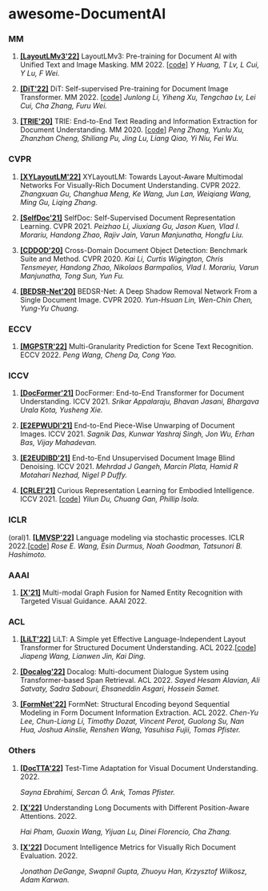 # awesome-DocumentAI



<!-- 

1. **[[]]()** x. x. [[code](x)] 

    *x* 

-->

### MM

1. **[[LayoutLMv3'22]](https://arxiv.org/pdf/2204.08387)** LayoutLMv3: Pre-training for Document AI with Unified Text and Image Masking. MM 2022. [[code](x)] 
    *Y Huang, T Lv, L Cui, Y Lu, F Wei.* 
    
2. **[[DiT'22]](https://arxiv.org/pdf/2203.02378v3.pdf)** DiT: Self-supervised Pre-training for Document Image Transformer. MM 2022. [[code](https://github.com/microsoft/unilm/tree/master/dit)]
    *Junlong Li, Yiheng Xu, Tengchao Lv, Lei Cui, Cha Zhang, Furu Wei.* 

3. **[[TRIE'20]](http://dl-acm-org-s.vpn.uestc.edu.cn:8118/doi/pdf/10.1145/3394171.3413900)** TRIE: End-to-End Text Reading and Information Extraction for Document Understanding. MM 2020. [[code](https://github.com/microsoft/unilm/tree/master/dit)]
    *Peng Zhang, Yunlu Xu, Zhanzhan Cheng, Shiliang Pu, Jing Lu, Liang Qiao, Yi Niu, Fei Wu.* 

### CVPR

1. **[[XYLayoutLM'22]](https://arxiv.org/abs/2203.06947)** XYLayoutLM: Towards Layout-Aware Multimodal Networks For Visually-Rich Document Understanding. CVPR 2022. 
    *Zhangxuan Gu, Changhua Meng, Ke Wang, Jun Lan, Weiqiang Wang, Ming Gu, Liqing Zhang.* 
    
2. **[[SelfDoc'21]](https://arxiv.org/pdf/2106.03331.pdf)** SelfDoc: Self-Supervised Document Representation Learning. CVPR 2021.
    *Peizhao Li, Jiuxiang Gu, Jason Kuen, Vlad I. Morariu, Handong Zhao, Rajiv Jain, Varun Manjunatha, Hongfu Liu.*
    
3. **[[CDDOD'20]](https://arxiv.org/pdf/2003.13197.pdf)** Cross-Domain Document Object Detection: Benchmark Suite and Method. CVPR 2020.
    *Kai Li, Curtis Wigington, Chris Tensmeyer, Handong Zhao, Nikolaos Barmpalios, Vlad I. Morariu, Varun Manjunatha, Tong Sun, Yun Fu.*

4. **[[BEDSR-Net'20]](https://openaccess.thecvf.com/content_CVPR_2020/papers/Lin_BEDSR-Net_A_Deep_Shadow_Removal_Network_From_a_Single_Document_CVPR_2020_paper.pdf)** BEDSR-Net: A Deep Shadow Removal Network From a Single Document Image. CVPR 2020.
    *Yun-Hsuan Lin, Wen-Chin Chen, Yung-Yu Chuang.*

### ECCV 

1. **[[MGPSTR'22]](https://arxiv.org/pdf/2209.03592.pdf)** Multi-Granularity Prediction for Scene Text Recognition. ECCV 2022.
    *Peng Wang, Cheng Da, Cong Yao.* 

### ICCV 

1. **[[DocFormer'21]](https://openaccess.thecvf.com/content/ICCV2021/papers/Appalaraju_DocFormer_End-to-End_Transformer_for_Document_Understanding_ICCV_2021_paper.pdf)** DocFormer: End-to-End Transformer for Document Understanding. ICCV 2021. 
    *Srikar Appalaraju, Bhavan Jasani, Bhargava Urala Kota, Yusheng Xie.* 

2. **[[E2EPWUDI'21]](https://openaccess.thecvf.com/content/ICCV2021/papers/Das_End-to-End_Piece-Wise_Unwarping_of_Document_Images_ICCV_2021_paper.pdf)** End-to-End Piece-Wise Unwarping of Document Images. ICCV 2021. 
    *Sagnik Das, Kunwar Yashraj Singh, Jon Wu, Erhan Bas, Vijay Mahadevan.* 

3. **[[E2EUDIBD'21]](https://openaccess.thecvf.com/content/ICCV2021/papers/Gangeh_End-to-End_Unsupervised_Document_Image_Blind_Denoising_ICCV_2021_paper.pdf)** End-to-End Unsupervised Document Image Blind Denoising. ICCV 2021. 
    *Mehrdad J Gangeh, Marcin Plata, Hamid R Motahari Nezhad, Nigel P Duffy.* 

4. **[[CRLEI'21]](https://arxiv.org/pdf/2105.01060.pdf)** Curious Representation Learning for Embodied Intelligence. ICCV 2021. [[code](https://github.com/yilundu/crl)]
    *Yilun Du, Chuang Gan, Phillip Isola.* 

### ICLR
(oral)1. **[[LMVSP'22]](https://openreview.net/pdf?id=pMQwKL1yctf)** Language modeling via stochastic processes. ICLR 2022.[[code](https://github.com/rosewang2008/language_modeling_via_stochastic_processes)]
    *Rose E. Wang, Esin Durmus, Noah Goodman, Tatsunori B. Hashimoto.* 

### AAAI
1. **[[X'21]](https://ojs.aaai.org/index.php/AAAI/article/download/17687/17494)** Multi-modal Graph Fusion for Named Entity Recognition with Targeted Visual Guidance. AAAI 2022.

### ACL
1. **[[LiLT'22]](https://aclanthology.org/2022.acl-long.534.pdf)** LiLT: A Simple yet Effective Language-Independent Layout Transformer for Structured Document Understanding. ACL 2022.[[code](https://github.com/jpWang/LiLT)]
    *Jiapeng Wang, Lianwen Jin, Kai Ding.* 

2. **[[Docalog'22]](https://aclanthology.org/2022.dialdoc-1.16.pdf)** Docalog: Multi-document Dialogue System using Transformer-based Span Retrieval. ACL 2022.
    *Sayed Hesam Alavian, Ali Satvaty, Sadra Sabouri, Ehsaneddin Asgari, Hossein Samet.* 

3. **[[FormNet'22]](https://aclanthology.org/2022.acl-long.260.pdf)** FormNet: Structural Encoding beyond Sequential Modeling in Form Document Information Extraction. ACL 2022.
    *Chen-Yu Lee, Chun-Liang Li, Timothy Dozat, Vincent Perot, Guolong Su, Nan Hua, Joshua Ainslie, Renshen Wang, Yasuhisa Fujii, Tomas Pfister.* 

### Others

1. **[[DocTTA'22]](https://arxiv.org/pdf/2206.07240.pdf)** Test-Time Adaptation for Visual Document Understanding. 2022.  

    *Sayna Ebrahimi, Sercan Ö. Arık, Tomas Pfister.* 

2. **[[X'22]](https://arxiv.org/pdf/2208.08201.pdf)** Understanding Long Documents with Different Position-Aware Attentions. 2022. 

    *Hai Pham, Guoxin Wang, Yijuan Lu, Dinei Florencio, Cha Zhang.* 
 
3. **[[X'22]](https://arxiv.org/pdf/2205.11215v1.pdf)** Document Intelligence Metrics for Visually Rich Document Evaluation. 2022. 

    *Jonathan DeGange, Swapnil Gupta, Zhuoyu Han, Krzysztof Wilkosz, Adam Karwan.* 
